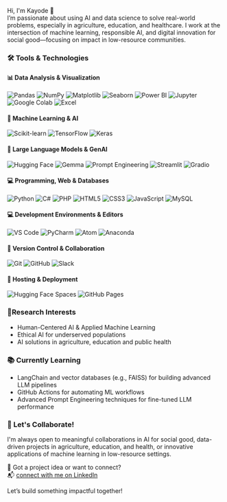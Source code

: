 Hi, I'm Kayode 👋  <br>
I’m passionate about using AI and data science to solve real-world problems, especially in agriculture, education, and healthcare. I work at the intersection of machine learning, responsible AI, and digital innovation for social good—focusing on impact in low-resource communities. <br>

### 🛠  Tools & Technologies

#### 📊 Data Analysis & Visualization
![Pandas](https://img.shields.io/badge/Pandas-150458?style=flat&logo=pandas&logoColor=white)
![NumPy](https://img.shields.io/badge/NumPy-013243?style=flat&logo=numpy&logoColor=white)
![Matplotlib](https://img.shields.io/badge/Matplotlib-11557C?style=flat&logo=matplotlib&logoColor=white)
![Seaborn](https://img.shields.io/badge/Seaborn-0E4A80?style=flat&logo=python&logoColor=white)
![Power BI](https://img.shields.io/badge/Power%20BI-F2C811?style=flat&logo=powerbi&logoColor=black)
![Jupyter](https://img.shields.io/badge/Jupyter-F37626?style=flat&logo=jupyter&logoColor=white)
![Google Colab](https://img.shields.io/badge/Google%20Colab-F9AB00?style=flat&logo=googlecolab&logoColor=black)
![Excel](https://img.shields.io/badge/Microsoft%20Excel-217346?style=flat&logo=microsoftexcel&logoColor=white)

#### 🤖 Machine Learning & AI
![Scikit-learn](https://img.shields.io/badge/Scikit--learn-F7931E?style=flat&logo=scikit-learn&logoColor=white)
![TensorFlow](https://img.shields.io/badge/TensorFlow-FF6F00?style=flat&logo=tensorflow&logoColor=white)
![Keras](https://img.shields.io/badge/Keras-D00000?style=flat&logo=keras&logoColor=white)

#### 🧠 Large Language Models & GenAI
![Hugging Face](https://img.shields.io/badge/HuggingFace-FFD21F?style=flat&logo=huggingface&logoColor=black)
![Gemma](https://img.shields.io/badge/Gemma-2B-blue?style=flat&logo=google&logoColor=white)
![Prompt Engineering](https://img.shields.io/badge/Prompt--Engineering-%230073e6?style=flat&logo=openai&logoColor=white)
![Streamlit](https://img.shields.io/badge/Streamlit-FF4B4B?style=flat&logo=streamlit&logoColor=white)
![Gradio](https://img.shields.io/badge/Gradio-3B76F0?style=flat&logo=gradio&logoColor=white)

#### 💻 Programming, Web & Databases
![Python](https://img.shields.io/badge/Python-3776AB?style=flat&logo=python&logoColor=white)
![C#](https://img.shields.io/badge/C%23-239120?style=flat&logo=c-sharp&logoColor=white)
![PHP](https://img.shields.io/badge/PHP-777BB4?style=flat&logo=php&logoColor=white)
![HTML5](https://img.shields.io/badge/HTML5-E34F26?style=flat&logo=html5&logoColor=white)
![CSS3](https://img.shields.io/badge/CSS3-1572B6?style=flat&logo=css3&logoColor=white)
![JavaScript](https://img.shields.io/badge/JavaScript-F7DF1E?style=flat&logo=javascript&logoColor=black)
![MySQL](https://img.shields.io/badge/MySQL-4479A1?style=flat&logo=mysql&logoColor=white)

#### 💻 Development Environments & Editors
![VS Code](https://img.shields.io/badge/VS%20Code-007ACC?style=flat&logo=visual-studio-code&logoColor=white)
![PyCharm](https://img.shields.io/badge/PyCharm-000000?style=flat&logo=pycharm&logoColor=white)
![Atom](https://img.shields.io/badge/Atom-66595C?style=flat&logo=atom&logoColor=white)
![Anaconda](https://img.shields.io/badge/Anaconda-44A833?style=flat&logo=anaconda&logoColor=white)

#### 🔗 Version Control & Collaboration
![Git](https://img.shields.io/badge/Git-F05032?style=flat&logo=git&logoColor=white)
![GitHub](https://img.shields.io/badge/GitHub-181717?style=flat&logo=github&logoColor=white)
![Slack](https://img.shields.io/badge/Slack-4A154B?style=flat&logo=slack&logoColor=white)

#### 🚀 Hosting & Deployment
![Hugging Face Spaces](https://img.shields.io/badge/HF%20Spaces-FFD21F?style=flat&logo=huggingface&logoColor=black)
![GitHub Pages](https://img.shields.io/badge/GitHub%20Pages-222?style=flat&logo=github&logoColor=white)

 ### 🔬Research Interests <br>
- Human-Centered AI & Applied Machine Learning<br>
- Ethical AI for underserved populations<br>
- AI solutions in agriculture, education and public health <br>

### 📚 Currently Learning

- LangChain and vector databases (e.g., FAISS) for building advanced LLM pipelines  
- GitHub Actions for automating ML workflows  
- Advanced Prompt Engineering techniques for fine-tuned LLM performance

### 🤝 Let's Collaborate!

I'm always open to meaningful collaborations in AI for social good, data-driven projects in agriculture, education, and health, or innovative applications of machine learning in low-resource settings.

🚀 Got a project idea or want to connect?  
📬 [connect with me on LinkedIn](https://www.linkedin.com/in/yahayamk)

Let’s build something impactful together!

<!---
yahayakayode/yahayakayode is a ✨ special ✨ repository because its `README.md` (this file) appears on your GitHub profile.
You can click the Preview link to take a look at your changes.
--->

